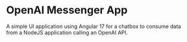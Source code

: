 # OpenAI Messenger App

A simple UI application using Angular 17 for a chatbox to consume data from a NodeJS application calling an OpenAI API.